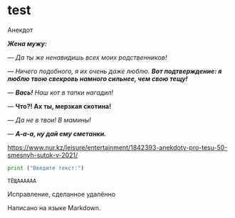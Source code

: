 # test

Анекдот

**_Жена мужу:_**

— _Да ты же ненавидишь всех моих родственников!_

— _Ничего подобного, я их очень даже люблю._ **_Вот подтверждение: я люблю твою свекровь намного сильнее, чем свою тещу!_**

— **_Вась!_** _Наш кот в тапки нагадил!_

— **Что?! Ах ты, мерзкая скотина!**

— _Да не в твои! В мамины!_

— **_А-а-а, ну дай ему сметанки._**

<https://www.nur.kz/leisure/entertainment/1842393-anekdoty-pro-tesu-50-smesnyh-sutok-v-2021/>

```python
print ("Введите текст:")
```

```
ТЁЩАААААА
```

Исправление, сделанное удалённо

Написано на языке Markdown.
